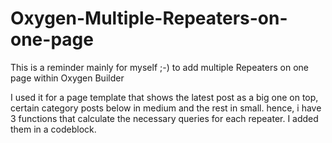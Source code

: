 # Oxygen-Multiple-Repeaters-on-one-page

This is a reminder mainly for myself ;-) to add multiple Repeaters on one page within Oxygen Builder

I used it for a page template that shows the latest post as a big one on top, certain category posts below in medium and the rest in small. hence, i have 3 functions that calculate the necessary queries for each repeater. I added them in a codeblock.
